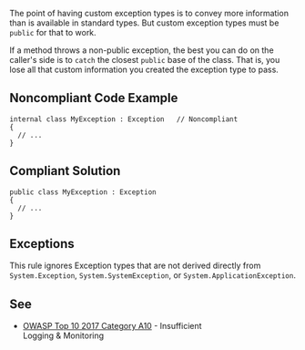 
The point of having custom exception types is to convey more information than is available in standard types. But custom exception types must be `public` for that to work.

If a method throws a non-public exception, the best you can do on the caller's side is to `catch` the closest `public` base of the class. That is, you lose all that custom information you created the exception type to pass.

## Noncompliant Code Example


    internal class MyException : Exception   // Noncompliant
    {
      // ...
    }


## Compliant Solution


    public class MyException : Exception
    {
      // ...
    }


## Exceptions

This rule ignores Exception types that are not derived directly from `System.Exception`, `System.SystemException`, or `System.ApplicationException`.

## See

- [OWASP Top 10 2017 Category A10](https://www.owasp.org/index.php/Top_10-2017_A10-Insufficient_Logging%26Monitoring) - Insufficient<br>  Logging & Monitoring

